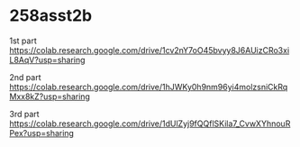 # 258asst2b

1st part
https://colab.research.google.com/drive/1cv2nY7oO45bvyy8J6AUizCRo3xiL8AqV?usp=sharing

2nd part
https://colab.research.google.com/drive/1hJWKy0h9nm96yi4molzsniCkRqMxx8kZ?usp=sharing

3rd part
https://colab.research.google.com/drive/1dUlZyj9fQQflSKila7_CvwXYhnouRPex?usp=sharing
